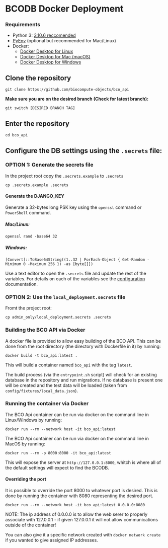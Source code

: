 # BCODB Docker Deployment


### Requirements
- Python 3: [3.10.6 reccomended](https://www.python.org/downloads/release/python-3106/)
- [PyEnv](https://github.com/pyenv/pyenv) (optional but recommended for Mac/Linux)
- Docker:
    - [Docker Desktop for Linux](https://docs.docker.com/desktop/install/linux-install/)
    - [Docker Desktop for Mac (macOS)](https://docs.docker.com/desktop/install/mac-install/)
    - [Docker Desktop for Windows](https://docs.docker.com/desktop/install/windows-install/)


## Clone the repository
```
git clone https://github.com/biocompute-objects/bco_api
```

**Make sure you are on the desired branch (Check for latest branch):**

```
git switch [DESIRED BRANCH TAG]
```

## Enter the repository
```
cd bco_api
```
## Configure the DB settings using the `.secrets` file:

### OPTION 1: Generate the secrets file 

In the project root copy the `.secrets.example` to `.secrets`

```
cp .secrets.example .secrets
```
#### Generate the DJANGO_KEY
Generate a 32-bytes long PSK key using the `openssl` command or `PowerShell` command.

##### Mac/Linux:
```
openssl rand -base64 32
```
##### Windows:
```   
[Convert]::ToBase64String((1..32 | ForEach-Object { Get-Random -Minimum 0 -Maximum 256 }) -as [byte[]])
```

Use a text editor to open the `.secrets` file and update the rest of the variables. For details on each of the variables see the [configuration](/docs/config.md) documentation. 

### OPTION 2: Use the `local_deployment.secrets` file
Fromt the project root:
```
cp admin_only/local_deployment.secrets .secrets
```

### Building the BCO API via Docker

A docker file is provided to allow easy building of the BCO API.  This can be done from the root directory (the directory with Dockerfile in it) by running:

`docker build -t bco_api:latest .`

This will build a container named `bco_api` with the tag `latest`.

The build process (via the `entrypoint.sh` script) will check for an existing database in the repository and run migrations. If no database is present one will be created and the test data will be loaded (taken from `config/fixtures/local_data.json`).

### Running the container via Docker

The BCO Api container can be run via docker on the command line in Linux/Windows by running:

`docker run --rm --network host -it bco_api:latest`

The BCO Api container can be run via docker on the command line in MacOS by running:

`docker run --rm -p 8000:8000 -it bco_api:latest`

This will expose the server at `http://127.0.0.1:8000`, whitch is where all of the default settings will expect to find the BCODB. 

#### Overriding the port

It is possible to override the port 8000 to whatever port is desired.  This is done by running the container with 8080 representing the desired port.

`docker run --rm --network host -it bco_api:latest 0.0.0.0:8080`


NOTE: The ip address of 0.0.0.0 is to allow the web serer to properly associate with 127.0.0.1 - if given 127.0.0.1 it will not allow communications outside of the container!

You can also give it a specific network created with `docker network create` if you wanted to give assigned IP addresses.
